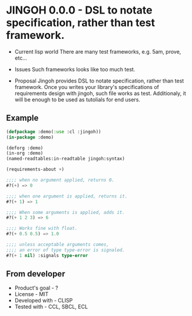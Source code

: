 # JINGOH 0.0.0 - DSL to notate specification, rather than test framework.

* Current lisp world
There are many test frameworks, e.g. 5am, prove, etc...

* Issues
Such frameworks looks like too much test.

* Proposal
Jingoh provides DSL to notate specification, rather than test framework.
Once you writes your library's specifications of requirements design with jingoh, such file works as test.
Additionaly, it will be enough to be used as tutolials for end users.

## Example
```lisp
(defpackage :demo(:use :cl :jingoh))
(in-package :demo)

(deforg :demo)
(in-org :demo)
(named-readtables:in-readtable jingoh:syntax)

(requirements-about +)

;;;; when no argument applied, returns 0.
#?(+) => 0

;;;; when one argument is applied, returns it.
#?(+ 1) => 1

;;;; When some arguments is applied, adds it.
#?(+ 1 2 3) => 6

;;;; Works fine with float.
#?(+ 0.5 0.5) => 1.0

;;;; unless acceptable arguments comes,
;;;; an error of type type-error is signaled.
#?(+ 1 nil) :signals type-error
```

## From developer

* Product's goal - ?
* License - MIT
* Developed with - CLISP
* Tested with - CCL, SBCL, ECL

